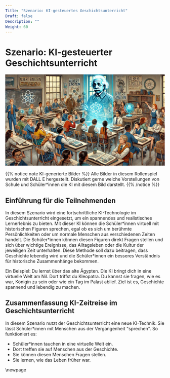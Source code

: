 ```yaml
---
Title: "Szenario: KI-gesteuertes Geschichtsunterricht"
Draft: false
Description: ""
Weight: 60
---
```



# Szenario: KI-gesteuerter Geschichtsunterricht


![Szenario Lernassistenz](Szenario-Geschichte.jpeg)

{{% notice note KI-generierte Bilder %}} Alle Bilder in diesem Rollenspiel wurden mit DALL E hergestellt. Diskutiert gerne welche Vorstellungen von Schule und Schüler\*innen die KI mit diesem Bild darstellt. {{% /notice %}}


## Einführung für die Teilnehmenden
In diesem Szenario wird eine fortschrittliche KI-Technologie im Geschichtsunterricht eingesetzt, um ein spannendes und realistisches Lernerlebnis zu bieten. Mit dieser KI können die Schüler\*innen virtuell mit historischen Figuren sprechen, egal ob es sich um berühmte Persönlichkeiten oder um normale Menschen aus verschiedenen Zeiten handelt. Die Schüler\*innen können diesen Figuren direkt Fragen stellen und sich über wichtige Ereignisse, das Alltagsleben oder die Kultur der jeweiligen Zeit unterhalten. Diese Methode soll dazu beitragen, dass Geschichte lebendig wird und die Schüler\*innen ein besseres Verständnis für historische Zusammenhänge bekommen.

Ein Beispiel:
Du lernst über das alte Ägypten. Die KI bringt dich in eine virtuelle Welt am Nil. Dort triffst du Kleopatra. Du kannst sie fragen, wie es war, Königin zu sein oder wie ein Tag im Palast ablief. Ziel ist es, Geschichte spannend und lebendig zu machen.

## Zusammenfassung KI-Zeitreise im Geschichtsunterricht

In diesem Szenario nutzt der Geschichtsunterricht eine neue KI-Technik. Sie lässt Schüler\*innen mit Menschen aus der Vergangenheit "sprechen".
So funktioniert es:

- Schüler\*innen tauchen in eine virtuelle Welt ein.
- Dort treffen sie auf Menschen aus der Geschichte.
- Sie können diesen Menschen Fragen stellen.
- Sie lernen, wie das Leben früher war.

\newpage
